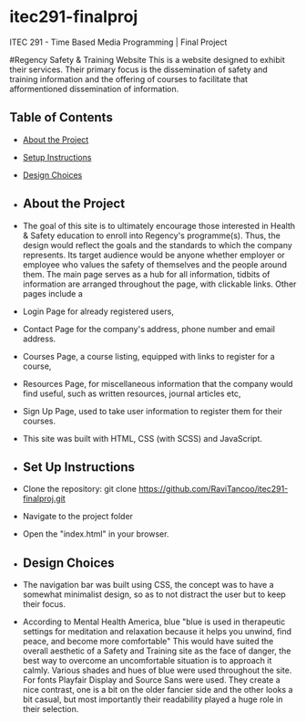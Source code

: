 # itec291-finalproj
ITEC 291 - Time Based Media Programming | Final Project

#Regency Safety & Training Website
This is a website designed to exhibit their services. Their primary focus is the dissemination of safety and training information and the offering of courses to facilitate that afformentioned dissemination of information. 

## Table of Contents
- [About the Project](#about-the-project)
- [Setup Instructions](#setup-instructions)
- [Design Choices](#design-choices)


- ## About the Project
- The goal of this site is to ultimately encourage those interested in Health & Safety education to enroll into Regency's programme(s). Thus, the design would reflect the goals and the standards to which the company represents. Its target audience would be anyone whether employer or employee who values the safety of themselves and the people around them. The main page serves as a hub for all information, tidbits of information are arranged throughout the page, with clickable links. Other pages include a
- Login Page for already registered users,
- Contact Page for the company's address, phone number and email address.
- Courses Page, a course listing, equipped with links to register for a course,
- Resources Page, for miscellaneous information that the company would find useful, such as written resources, journal articles etc,
- Sign Up Page, used to take user information to register them for their courses.

- This site was built with HTML, CSS (with SCSS) and JavaScript.

- ## Set Up Instructions
- Clone the repository: git clone https://github.com/RaviTancoo/itec291-finalproj.git
- Navigate to the project folder
- Open the "index.html" in your browser.

- ## Design Choices
- The navigation bar was built using CSS, the concept was to have a somewhat minimalist design, so as to not distract the user but to keep their focus.
- According to Mental Health America, blue "blue is used in therapeutic settings for meditation and relaxation because it helps you unwind, find peace, and become more comfortable" This would have suited the overall aesthetic of a Safety and Training site as the face of danger, the best way to overcome an uncomfortable situation is to approach it calmly. Various shades and hues of blue were used throughout the site. For fonts Playfair Display and Source Sans were used. They create a nice contrast, one is a bit on the older fancier side and the other looks a bit casual, but most importantly their readability played a huge role in their selection.

